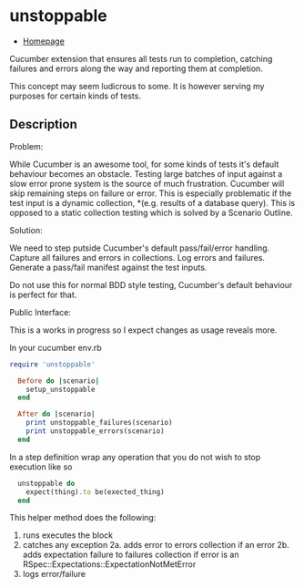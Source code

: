 unstoppable
===========

* [Homepage](https://rubygems.org/gems/unstoppable)

Cucumber extension that ensures all tests run to completion, catching failures and errors along the way and reporting them at completion.

This concept may seem ludicrous to some. It is however serving my purposes for certain kinds of tests.

## Description
Problem:
  
  While Cucumber is an awesome tool, for some kinds of tests it's default behaviour becomes an obstacle.
  Testing large batches of input against a slow error prone system is the source of much frustration.
  Cucumber will skip remaining steps on failure or error. This is especially problematic if the test input is 
  a dynamic collection, *(e.g. results of a database query). 
  This is opposed to a static collection testing which is solved by a Scenario Outline.
  
Solution:
  
  We need to step putside Cucumber's default pass/fail/error handling.
  Capture all failures and errors in collections.
  Log errors and failures.
  Generate a pass/fail manifest against the test inputs.
  
  Do not use this for normal BDD style testing, Cucumber's default behaviour is perfect for that. 
  
Public Interface:

 This is a works in progress so I expect changes as usage reveals more.

  In your cucumber env.rb
  
```ruby 
require 'unstoppable'

  Before do |scenario|
    setup_unstoppable
  end

  After do |scenario|
    print unstoppable_failures(scenario)
    print unstoppable_errors(scenario)
  end
```
  
In a step definition  wrap any operation that you do not wish to stop execution like so
```ruby 
  unstoppable do
    expect(thing).to be(exected_thing)
  end
```

This helper method does the following:
  1. runs executes the block
  2. catches any exception
    2a. adds error to errors collection if an error
    2b. adds expectation failure to failures collection if error is an RSpec::Expectations::ExpectationNotMetError
  3. logs error/failure










  
  
  
  


